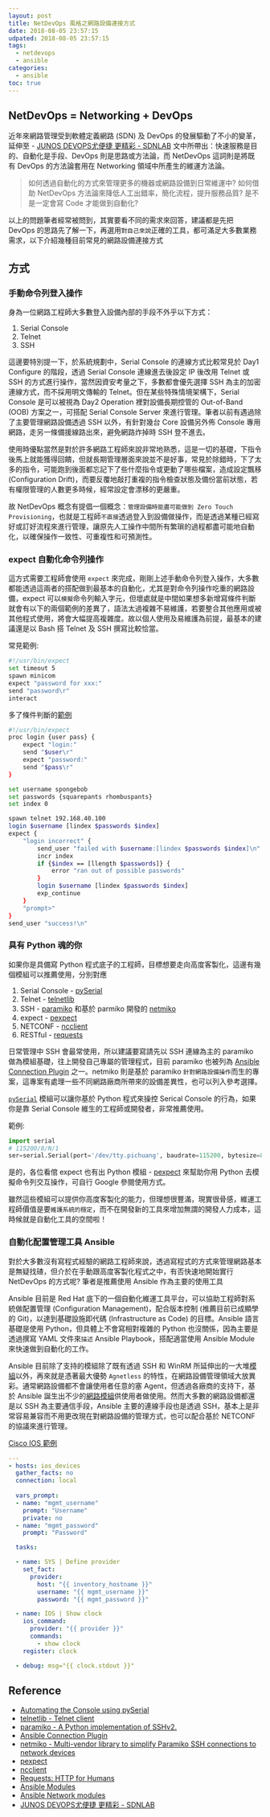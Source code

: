 ```yaml
---
layout: post
title: NetDevOps 風格之網路設備連接方式
date: 2018-08-05 23:57:15
udpated: 2018-08-05 23:57:15
tags:
  - netdevops
  - ansible
categories:
  - ansible
toc: true
---
```


## NetDevOps = Networking + DevOps
近年來網路管理受到軟體定義網路 (SDN) 及 DevOps 的發展驅動了不小的變革，延伸至 - [JUNOS DEVOPS尤便捷 更精彩 - SDNLAB][13] 文中所帶出：快速服務是目的、自動化是手段、DevOps 則是思路或方法論，而 NetDevOps 這詞則是將既有 DevOps 的方法論套用在 Networking 領域中所產生的維運方法論。

<!--more-->

> 如何透過自動化的方式來管理更多的機器或網路設備到日常維運中?
如何借助 NetDevOps 方法論來降低人工出錯率，簡化流程，提升服務品質?
是不是一定會寫 Code 才能做到自動化?

以上的問題筆者經常被問到，其實要看不同的需求來回答，建議都是先把 DevOps 的思路先了解一下，再選用`對自己來說`正確的工具，都可滿足大多數業務需求，以下介紹幾種目前常見的網路設備連接方式

## 方式
### 手動命令列登入操作

身為一位網路工程師大多數登入設備內部的手段不外乎以下方式：
1. Serial Console
2. Telnet
3. SSH

這邊要特別提一下，於系統規劃中，Serial Console 的連線方式比較常見於 Day1 Configure 的階段，透過 Serial Console 連線進去後設定 IP 後改用 Telnet 或 SSH 的方式進行操作，當然因資安考量之下，多數都會優先選擇 SSH 為主的加密連線方式，而不採用明文傳輸的 Telnet。但在某些特殊情境架構下，Serial Console 是可以被視為 Day2 Operation 裡對設備長期控管的 Out-of-Band (OOB) 方案之一，可搭配 Serial Console Server 來進行管理。筆者以前有遇過除了主要管理網路設備透過 SSH 以外，有針對幾台 Core 設備另外佈 Console 專用網路，走另一條備援線路出來，避免網路炸掉時 SSH 登不進去。

使用時優點當然是對於許多網路工程師來說非常地熟悉，這是一切的基礎，下指令後馬上就能獲得回饋，但就長期管理層面來說並不是好事，常見於除錯時，下了太多的指令，可能跑到後面都忘記下了些什麼指令或更動了哪些檔案，造成設定飄移 (Configuration Drift)，而要反覆地敲打重複的指令檢查狀態及備份當前狀態，若有權限管理的人數更多時候，經常設定會漂移的更嚴重。

故 NetDevOps 概念有提倡一個概念：`管理設備時能盡可能做到 Zero Touch Provisioning`，也就是工程師`不直接`透過登入到設備做操作，而是透過某種已經寫好或訂好流程來進行管理，讓原先人工操作中間所有繁瑣的過程都盡可能地自動化，以確保操作一致性、可重複性和可預測性。

### expect 自動化命令列操作

這方式需要工程師會使用 `expect` 來完成，剛剛上述手動命令列登入操作，大多數都能透過這兩者的搭配做到最基本的自動化，尤其是對命令列操作吃重的網路設備，expect 可以`模擬`命令列輸入字元，但壞處就是中間如果想多新增寫條件判斷就會有以下的兩個範例的差異了，語法太過複雜不易維護，若要整合其他應用或被其他程式使用，將會大幅提高複雜度。故以個人使用及易維護為前提，最基本的建議還是以 Bash 搭 Telnet 及 SSH 撰寫比較恰當。

常見範例:
```bash
#!/usr/bin/expect
set timeout 5
spawn minicom
expect "password for xxx:"
send "password\r"
interact
```

多了條件判斷的[範例][1]
```bash
#!/usr/bin/expect
proc login {user pass} {
    expect "login:"
    send "$user\r"
    expect "password:"
    send "$pass\r"
}

set username spongebob 
set passwords {squarepants rhombuspants}
set index 0

spawn telnet 192.168.40.100
login $username [lindex $passwords $index]
expect {
    "login incorrect" {
        send_user "failed with $username:[lindex $passwords $index]\n"
        incr index
        if {$index == [llength $passwords]} {
            error "ran out of possible passwords"
        }
        login $username [lindex $passwords $index]
        exp_continue
    }
    "prompt>" 
}
send_user "success!\n"
```

### 具有 Python 魂的你

如果你是具備寫 Python 程式底子的工程師，目標想要走向高度客製化，這邊有幾個模組可以推薦使用，分別對應
1. Serial Console - [pySerial][2]
2. Telnet - [telnetlib][3]
3. SSH - [paramiko][4] 和基於 parmiko 開發的 [netmiko][6]
4. expect - [pexpect][7]
5. NETCONF - [ncclient][8]
6. RESTful - [requests][9]

日常管理中 SSH 會最常使用，所以建議要寫請先以 SSH 連線為主的 paramiko 做為模組基礎，往上開發自己專屬的管理程式，目前 paramiko 也被列為 [Ansible Connection Plugin][5] 之一。netmiko 則是基於 paramiko `針對網路設備操作`而生的專案，這專案有處理一些不同網路廠商所帶來的設備差異性，也可以列入參考選擇。

[`pySerial`][2] 模組可以讓你基於 Python 程式來操控 Serical Console 的行為，如果你是靠 Serial Console 維生的工程師或開發者，非常推薦使用。

範例:
```python
import serial
# 115200/8/N/1
ser=serial.Serial(port='/dev/tty.pichuang', baudrate=115200, bytesize=8, parity='N', stopbits=1, timeout=1)
```

是的，各位看倌 expect 也有出 Python 模組 - [pexpect][7] 來幫助你用 Python 去模擬命令列交互操作，可自行 Google 參閱使用方式。

雖然這些模組可以提供你高度客製化的能力，但理想很豐滿，現實很骨感，維運工程師價值是要`維護系統的穩定`，而不在開發新的工具來增加無謂的開發人力成本，這時候就是自動化工具的空間啦！

### 自動化配置管理工具 Ansible

對於大多數沒有寫程式經驗的網路工程師來說，透過寫程式的方式來管理網路基本是無疑找碴，但介於在手動跟高度客製化程式之中，有否快速地開始實行 NetDevOps 的方式呢? 筆者是推薦使用 Ansible 作為主要的使用工具

Ansible 目前是 Red Hat 底下的一個自動化維運工具平台，可以協助工程師對系統做配置管理 (Configuration Management)，配合版本控制 (推薦目前已成顯學的 Git)，以達到基礎設施即代碼 (Infrastructure as Code) 的目標。Ansible 語言基礎是使用 Python，但具體上不會寫相對複雜的 Python 也沒關係，因為主要是透過撰寫 YAML 文件來`描述` Ansible Playbook，搭配適當使用 Ansible Module 來快速做到自動化的工作。

Ansible 目前除了支持的模組除了既有透過 SSH 和 WinRM 所延伸出的一大堆[模組][10]以外，再來就是憑著最大優勢 `Agnetless` 的特性，在網路設備管理領域大放異彩。通常網路設備都不會讓使用者任意的塞 Agent，但透過各廠商的支持下，基於 Ansible 誕生出不少的[網路模組][11]供使用者做使用。然而大多數的網路設備都還是以 SSH 為主要通信手段，Ansible 主要的連線手段也是透過 SSH，基本上是非常容易兼容而不用更改現在對網路設備的管理方式，也可以配合基於 NETCONF 的協議來進行管理。

[Cisco IOS 範例][12]
```yaml
---
- hosts: ios_devices
  gather_facts: no
  connection: local
 
  vars_prompt:
  - name: "mgmt_username"
    prompt: "Username"
    private: no
  - name: "mgmt_password"
    prompt: "Password"

  tasks:

  - name: SYS | Define provider
    set_fact:
      provider:
        host: "{{ inventory_hostname }}" 
        username: "{{ mgmt_username }}"
        password: "{{ mgmt_password }}"

  - name: IOS | Show clock
    ios_command:
      provider: "{{ provider }}"
      commands:
        - show clock
    register: clock

  - debug: msg="{{ clock.stdout }}"
```

## Reference
- [Automating the Console using pySerial][2]
- [telnetlib - Telnet client][3]
- [paramiko - A Python implementation of SSHv2.][4]
- [Ansible Connection Plugin][5]
- [netmiko - Multi-vendor library to simplify Paramiko SSH connections to network devices][6]
- [pexpect][7]
- [ncclient][8]
- [Requests: HTTP for Humans][9]
- [Ansible Modules][10]
- [Ansible Network modules][11]
- [JUNOS DEVOPS尤便捷 更精彩 - SDNLAB][13]

[1]: https://stackoverflow.com/questions/1538444/using-conditional-statements-inside-expect?answertab=votes#tab-top
[2]: https://pynet.twb-tech.com/blog/automation/pyserial.html
[3]: https://docs.python.org/2/library/telnetlib.html#module-telnetlib
[4]: http://www.paramiko.org/
[5]: https://docs.ansible.com/ansible/2.6/plugins/connection.html
[6]: https://github.com/ktbyers/netmiko
[7]: https://pexpect.readthedocs.io/en/stable/
[8]: https://github.com/ncclient/ncclient
[9]: http://docs.python-requests.org/en/master/
[10]: https://docs.ansible.com/ansible/latest/modules/modules_by_category.html
[11]: https://docs.ansible.com/ansible/2.6/modules/list_of_network_modules.html#network-modules
[12]: https://github.com/brona/ansible-cisco-ios-example
[13]: https://www.sdnlab.com/18581.html
